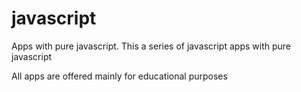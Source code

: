 javascript
==========

Apps with pure javascript.
This a series of javascript apps with pure javascript

All apps are offered mainly for educational purposes
